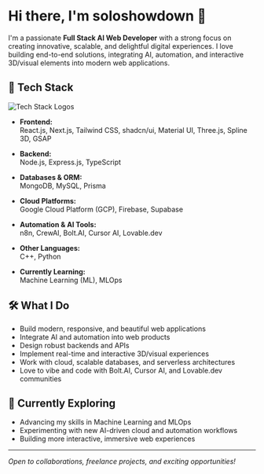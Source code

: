 # Hi there, I'm soloshowdown 👋

I'm a passionate **Full Stack AI Web Developer** with a strong focus on creating innovative, scalable, and delightful digital experiences. I love building end-to-end solutions, integrating AI, automation, and interactive 3D/visual elements into modern web applications.

## 🚀 Tech Stack

<p align="left">
  <img src="https://skillicons.dev/icons?i=react,nextjs,tailwind,typescript,nodejs,express,js,python,cpp,mongodb,mysql,prisma,firebase,supabase,gcp,materialui,threejs" alt="Tech Stack Logos" />
</p>

- **Frontend:**  
  React.js, Next.js, Tailwind CSS, shadcn/ui, Material UI, Three.js, Spline 3D, GSAP

- **Backend:**  
  Node.js, Express.js, TypeScript

- **Databases & ORM:**  
  MongoDB, MySQL, Prisma

- **Cloud Platforms:**  
  Google Cloud Platform (GCP), Firebase, Supabase

- **Automation & AI Tools:**  
  n8n, CrewAI, Bolt.AI, Cursor AI, Lovable.dev

- **Other Languages:**  
  C++, Python

- **Currently Learning:**  
  Machine Learning (ML), MLOps

## 🛠️ What I Do

- Build modern, responsive, and beautiful web applications
- Integrate AI and automation into web products
- Design robust backends and APIs
- Implement real-time and interactive 3D/visual experiences
- Work with cloud, scalable databases, and serverless architectures
- Love to vibe and code with Bolt.AI, Cursor AI, and Lovable.dev communities

## 🌱 Currently Exploring

- Advancing my skills in Machine Learning and MLOps
- Experimenting with new AI-driven cloud and automation workflows
- Building more interactive, immersive web experiences

---

*Open to collaborations, freelance projects, and exciting opportunities!*
